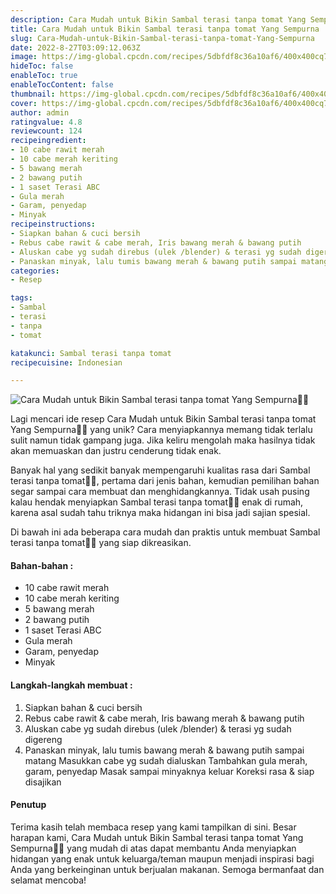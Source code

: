 ```yaml
---
description: Cara Mudah untuk Bikin Sambal terasi tanpa tomat Yang Sempurna"
title: Cara Mudah untuk Bikin Sambal terasi tanpa tomat Yang Sempurna
slug: Cara-Mudah-untuk-Bikin-Sambal-terasi-tanpa-tomat-Yang-Sempurna
date: 2022-8-27T03:09:12.063Z
image: https://img-global.cpcdn.com/recipes/5dbfdf8c36a10af6/400x400cq70/photo.jpg
hideToc: false
enableToc: true
enableTocContent: false
thumbnail: https://img-global.cpcdn.com/recipes/5dbfdf8c36a10af6/400x400cq70/photo.jpg
cover: https://img-global.cpcdn.com/recipes/5dbfdf8c36a10af6/400x400cq70/photo.jpg
author: admin
ratingvalue: 4.8
reviewcount: 124
recipeingredient:
- 10 cabe rawit merah
- 10 cabe merah keriting
- 5 bawang merah
- 2 bawang putih
- 1 saset Terasi ABC
- Gula merah
- Garam, penyedap
- Minyak
recipeinstructions:
- Siapkan bahan & cuci bersih
- Rebus cabe rawit & cabe merah, Iris bawang merah & bawang putih
- Aluskan cabe yg sudah direbus (ulek /blender) & terasi yg sudah digereng
- Panaskan minyak, lalu tumis bawang merah & bawang putih sampai matang Masukkan cabe yg sudah dialuskan Tambahkan gula merah, garam, penyedap Masak sampai minyaknya keluar Koreksi rasa & siap disajikan
categories:
- Resep

tags:
- Sambal
- terasi
- tanpa
- tomat

katakunci: Sambal terasi tanpa tomat
recipecuisine: Indonesian

---
```


![Cara Mudah untuk Bikin Sambal terasi tanpa tomat Yang Sempurna👩‍🍳](https://img-global.cpcdn.com/recipes/5dbfdf8c36a10af6/400x400cq70/photo.jpg)

Lagi mencari ide resep Cara Mudah untuk Bikin Sambal terasi tanpa tomat Yang Sempurna👩‍🍳 yang unik? Cara menyiapkannya memang tidak terlalu sulit namun tidak gampang juga. Jika keliru mengolah maka hasilnya tidak akan memuaskan dan justru cenderung tidak enak.

Banyak hal yang sedikit banyak mempengaruhi kualitas rasa dari Sambal terasi tanpa tomat👩‍🍳, pertama dari jenis bahan, kemudian pemilihan bahan segar sampai cara membuat dan menghidangkannya. Tidak usah pusing kalau hendak menyiapkan Sambal terasi tanpa tomat👩‍🍳 enak di rumah, karena asal sudah tahu triknya maka hidangan ini bisa jadi sajian spesial.

Di bawah ini ada beberapa cara mudah dan praktis untuk membuat Sambal terasi tanpa tomat👩‍🍳 yang siap dikreasikan.

<!--inarticleads1-->

#### Bahan-bahan :

- 10 cabe rawit merah
- 10 cabe merah keriting
- 5 bawang merah
- 2 bawang putih
- 1 saset Terasi ABC
- Gula merah
- Garam, penyedap
- Minyak

<!--inarticleads2-->

#### Langkah-langkah membuat :

1. Siapkan bahan & cuci bersih
1. Rebus cabe rawit & cabe merah, Iris bawang merah & bawang putih
1. Aluskan cabe yg sudah direbus (ulek /blender) & terasi yg sudah digereng
1. Panaskan minyak, lalu tumis bawang merah & bawang putih sampai matang Masukkan cabe yg sudah dialuskan Tambahkan gula merah, garam, penyedap Masak sampai minyaknya keluar Koreksi rasa & siap disajikan

#### Penutup

Terima kasih telah membaca resep yang kami tampilkan di sini. Besar harapan kami, Cara Mudah untuk Bikin Sambal terasi tanpa tomat Yang Sempurna👩‍🍳 yang mudah di atas dapat membantu Anda menyiapkan hidangan yang enak untuk keluarga/teman maupun menjadi inspirasi bagi Anda yang berkeinginan untuk berjualan makanan. Semoga bermanfaat dan selamat mencoba!